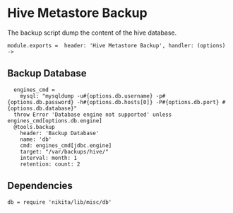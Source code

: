 
# Hive Metastore Backup

The backup script dump the content of the hive database.

    module.exports =  header: 'Hive Metastore Backup', handler: (options) ->

## Backup Database

      engines_cmd =
        mysql: "mysqldump -u#{options.db.username} -p#{options.db.password} -h#{options.db.hosts[0]} -P#{options.db.port} #{options.db.database}"
      throw Error 'Database engine not supported' unless engines_cmd[options.db.engine]
      @tools.backup
        header: 'Backup Database'
        name: 'db'
        cmd: engines_cmd[jdbc.engine]
        target: "/var/backups/hive/"
        interval: month: 1
        retention: count: 2

## Dependencies

    db = require 'nikita/lib/misc/db'
